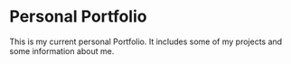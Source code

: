 # Personal Portfolio

This is my current personal Portfolio. It includes some of my projects and some information about me.
